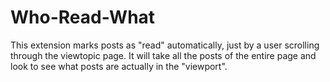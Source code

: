 # Who-Read-What
This extension marks posts as "read" automatically, just by a user scrolling through the viewtopic page. It will take all the posts of the entire page and look to see what posts are actually in the "viewport".
